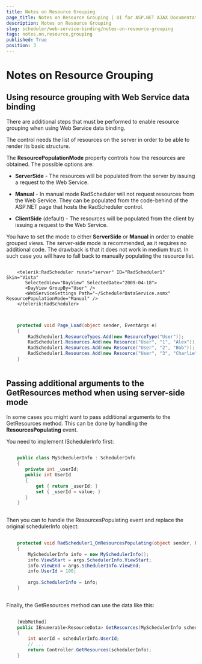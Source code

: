 ```yaml
---
title: Notes on Resource Grouping
page_title: Notes on Resource Grouping | UI for ASP.NET AJAX Documentation
description: Notes on Resource Grouping
slug: scheduler/web-service-binding/notes-on-resource-grouping
tags: notes,on,resource,grouping
published: True
position: 3
---
```


# Notes on Resource Grouping



## Using resource grouping with Web Service data binding

There are additional steps that must be performed to enable resource grouping when using Web Service data binding.

The control needs the list of resources on the server in order to be able to render its basic structure.

The __ResourcePopulationMode__ property controls how the resources are obtained. The possible options are:

* __ServerSide__ - The resources will be populated from the server by issuing a request to the Web Service.

* __Manual__ - In manual mode RadScheduler will not request resources from the Web Service. They can be populated from the code-behind of the ASP.NET page that hosts the RadScheduler control.

* __ClientSide__ (default) - The resources will be populated from the client by issuing a request to the Web Service.

You have to set the mode to either __ServerSide__ or __Manual__ in order to enable grouped views. The server-side mode is recommended, as it requires no additional code. The drawback is that it does not work in medium trust. In such case you will have to fall back to manually populating the resource list.

````ASPNET
	
	<telerik:RadScheduler runat="server" ID="RadScheduler1" Skin="Vista"
	   SelectedView="DayView" SelectedDate="2009-04-18">
	   <DayView GroupBy="User" />
	   <WebServiceSettings Path="~/SchedulerDataService.asmx" ResourcePopulationMode="Manual" />
	</telerik:RadScheduler>
			
````



````C#
	
	protected void Page_Load(object sender, EventArgs e)
	{
	    RadScheduler1.ResourceTypes.Add(new ResourceType("User"));
	    RadScheduler1.Resources.Add(new Resource("User", "1", "Alex"));
	    RadScheduler1.Resources.Add(new Resource("User", "2", "Bob"));
	    RadScheduler1.Resources.Add(new Resource("User", "3", "Charlie"));
	}       
	
````



## Passing additional arguments to the GetResources method when using server-side mode

In some cases you might want to pass additional arguments to the GetResources method. This can be done by handling the __ResourcesPopulating__ event.

You need to implement ISchedulerInfo first:

````C#
	
	public class MySchedulerInfo : SchedulerInfo
	{
	   private int _userId;
	   public int UserId
	   {
	       get { return _userId; }
	       set { _userId = value; }
	   }
	}
				
````



Then you can to handle the ResourcesPopulating event and replace the original schedulerInfo object:

````C#
	
	protected void RadScheduler1_OnResourcesPopulating(object sender, ResourcesPopulatingEventArgs args)
	{
	    MySchedulerInfo info = new MySchedulerInfo();
	    info.ViewStart = args.SchedulerInfo.ViewStart;
	    info.ViewEnd = args.SchedulerInfo.ViewEnd;
	    info.UserId = 100;
	
	    args.SchedulerInfo = info;
	}  
	
````



Finally, the GetResources method can use the data like this:

````C#
	
	[WebMethod]
	public IEnumerable<ResourceData> GetResources(MySchedulerInfo schedulerInfo)
	{
	    int userId = schedulerInfo.UserId;
	    // ...
	    return Controller.GetResources(schedulerInfo);
	} 
				
````




